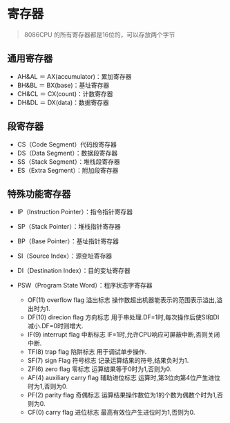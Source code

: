 # 寄存器

> 8086CPU 的所有寄存器都是16位的，可以存放两个字节

## 通用寄存器

* AH&AL ＝ AX(accumulator)：累加寄存器 
* BH&BL ＝ BX(base)：基址寄存器 
* CH&CL ＝ CX(count)：计数寄存器 
* DH&DL ＝ DX(data)：数据寄存器 


## 段寄存器

* CS（Code Segment）代码段寄存器 
* DS（Data Segment）：数据段寄存器 
* SS（Stack Segment）：堆栈段寄存器 
* ES（Extra Segment）：附加段寄存器


## 特殊功能寄存器

* IP（Instruction Pointer）：指令指针寄存器 
* SP（Stack Pointer）：堆栈指针寄存器 
* BP（Base Pointer）：基址指针寄存器 
* SI（Source Index）：源变址寄存器 
* DI（Destination Index）：目的变址寄存器

* PSW（Program State Word）：程序状态字寄存器

    * OF(11) overflow flag 溢出标志 操作数超出机器能表示的范围表示溢出,溢出时为1.  
    * DF(10) direcion flag 方向标志 用于串处理.DF=1时,每次操作后使SI和DI减小.DF=0时则增大. 
    * IF(9) interrupt flag 中断标志 IF=1时,允许CPU响应可屏蔽中断,否则关闭中断. 
    * TF(8) trap flag 陷阱标志 用于调试单步操作.
    * SF(7) sign Flag 符号标志 记录运算结果的符号,结果负时为1. 
    * ZF(6) zero flag 零标志 运算结果等于0时为1,否则为0. 
    * AF(4) auxiliary carry flag 辅助进位标志 运算时,第3位向第4位产生进位时为1,否则为0. 
    * PF(2) parity flag 奇偶标志 运算结果操作数位为1的个数为偶数个时为1,否则为0. 
    * CF(0) carry flag 进位标志 最高有效位产生进位时为1,否则为0. 
    
